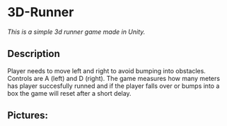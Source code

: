 # 3D-Runner

_This is a simple 3d runner game made in Unity._

## Description

Player needs to move left and right to avoid bumping into obstacles. Controls are A (left) and D (right). 
The game measures how many meters has player succesfully runned and if the player falls over or bumps into a box the game will reset after a short delay.

## Pictures:



